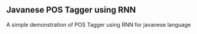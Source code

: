 ## Javanese POS Tagger using RNN

A simple demonstration of POS Tagger using RNN for javanese language